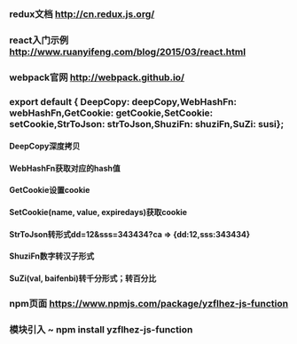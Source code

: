 
### redux文档          http://cn.redux.js.org/
### react入门示例      http://www.ruanyifeng.com/blog/2015/03/react.html
### webpack官网        http://webpack.github.io/
### export default { DeepCopy: deepCopy,WebHashFn: webHashFn,GetCookie: getCookie,SetCookie: setCookie,StrToJson: strToJson,ShuziFn: shuziFn,SuZi: susi};

#### DeepCopy深度拷贝
#### WebHashFn获取对应的hash值
#### GetCookie设置cookie
#### SetCookie(name, value, expiredays)获取cookie
#### StrToJson转形式dd=12&sss=343434?ca => {dd:12,sss:343434}
#### ShuziFn数字转汉子形式
#### SuZi(val, baifenbi)转千分形式；转百分比

### npm页面        https://www.npmjs.com/package/yzflhez-js-function
### 模块引入 ~ npm install yzflhez-js-function

